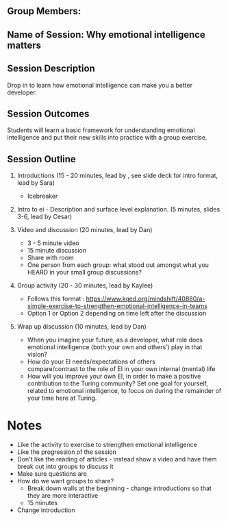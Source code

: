 ## Group Members:
 


## Name of Session: Why emotional intelligence matters

## Session Description

Drop in to learn how emotional intelligence can make you a better developer.


## Session Outcomes


Students will learn a basic framework for understanding emotional intelligence and put their new skills into practice with a group exercise.


## Session Outline


 1. Introductions (15 - 20 minutes, lead by , see slide deck for intro format, lead by Sara)
    - Icebreaker
 2. Intro to ei - Description and surface level explanation. (5 minutes, slides 3-6, lead by Cesar)
 3. Video and discussion (20 minutes, lead by Dan)
    - 3 - 5 minute video
    - 15 minute discussion
    - Share with room
    - One person from each group: what stood out amongst what you   HEARD in your small group discussions?

 4. Group activity (20 - 30 minutes, lead by Kaylee)
    - Follows this format : https://www.kqed.org/mindshift/40880/a-simple-exercise-to-strengthen-emotional-intelligence-in-teams
    - Option 1 or Option 2 depending on time left after the discussion

 5. Wrap up discussion (10 minutes, lead by Dan)
    - When you imagine your future, as a developer, what role 
  does emotional intelligence (both your own and others’) 
  play in that vision?
    - How do your EI needs/expectations of others      	
  compare/contrast to the role of EI in your own internal 
  (mental) life
    - How will you improve your own EI, in order to make a 
  positive contribution to the Turing community? Set one goal 
  for yourself, related to emotional intelligence, to focus 
  on during the remainder of your time here at Turing.

# Notes
 - Like the activity to exercise to strengthen emotional intelligence
 - Like the progression of the session
 - Don't like the reading of articles - instead show a video and have them break out into groups to discuss it
 - Make sure questions are
 - How do we want groups to share?
   - Break down walls at the beginning - change introductions so that they are more interactive
   - 15 minutes
 - Change introduction
